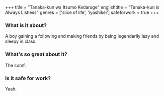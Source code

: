 +++
title = "Tanaka-kun wa Itsumo Kedaruge"
englishtitle = "Tanaka-kun is Always Listless"
genres = ['slice of life', 'iyashikei']
safeforwork = true
+++

### What is it about?

A boy gaining a following and making friends by being legendarily lazy and sleepy in class.

### What's so great about it?

The comf.

### Is it safe for work?

Yeah.
